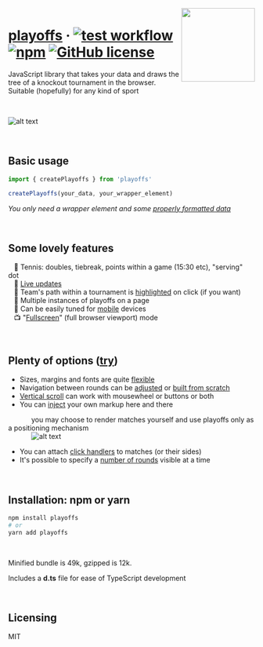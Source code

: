 <img src="https://github.com/sbachinin/playoffs/blob/main/images/logo1.png?raw=true" align="right" height="150px">

# [playoffs](https://sbachinin.github.io/playoffs-site) &middot; [![test workflow](https://github.com/sbachinin/playoffs/actions/workflows/main.yml/badge.svg)](https://github.com/sbachinin/playoffs/actions/) [![npm](https://img.shields.io/npm/v/playoffs.svg?style=flat-square)](https://www.npmjs.com/package/playoffs) [![GitHub license](https://img.shields.io/badge/license-MIT-blue.svg?style=flat-square)](https://github.com/sbachinin/playoffs/blob/main/LICENSE.md)

JavaScript library that takes your data and draws the tree of a knockout tournament in the browser.  
Suitable (hopefully) for any kind of sport

<br>


![alt text](https://github.com/sbachinin/playoffs/blob/main/images/example.jpg?raw=true)

<br>

## Basic usage

```javascript
import { createPlayoffs } from 'playoffs'

createPlayoffs(your_data, your_wrapper_element)
```

_You only need a wrapper element and some <a href="https://sbachinin.github.io/playoffs-site/data-shape">properly formatted data</a>_

<br>

## Some lovely features

&nbsp;&nbsp; 🎾 Tennis: doubles, tiebreak, points within a game (15:30 etc), "serving" dot  
&nbsp;&nbsp; 🍏 <a href="https://sbachinin.github.io/playoffs-site/live-updates">Live updates</a>  
&nbsp;&nbsp; 🔦 Team's path within a tournament is <a href="https://sbachinin.github.io/playoffs-site/highlight-history">highlighted</a> on click (if you want)  
&nbsp;&nbsp; 👯 Multiple instances of playoffs on a page  
&nbsp;&nbsp; 📱 Can be easily tuned for <a href="https://sbachinin.github.io/playoffs-site/mobile">mobile</a> devices  
&nbsp;&nbsp; 📺 "<a href="https://sbachinin.github.io/playoffs-site/fullscreen">Fullscreen</a>" (full browser viewport) mode

<br>

## Plenty of options (<a href="https://sbachinin.github.io/playoffs-site/options">try</a>)

* Sizes, margins and fonts are quite <a href="https://sbachinin.github.io/playoffs-site/fonts-colors-sizes">flexible</a>
* Navigation between rounds can be <a href="https://sbachinin.github.io/playoffs-site/adjust-nav-buttons">adjusted</a> or <a href="https://sbachinin.github.io/playoffs-site/external-navigation">built from scratch</a>  
* <a href="https://sbachinin.github.io/playoffs-site/scroll-modes">Vertical scroll</a> can work with mousewheel or buttons or both  
* You can <a href="https://sbachinin.github.io/playoffs-site/inject-markup">inject</a> your own markup here and there  
  
&nbsp;&nbsp;&nbsp;&nbsp;&nbsp;&nbsp;&nbsp;&nbsp;&nbsp;&nbsp;&nbsp;&nbsp;you may choose to render matches yourself and use playoffs only as a positioning mechanism
<br>
&nbsp;&nbsp;&nbsp;&nbsp;&nbsp;&nbsp;&nbsp;&nbsp;&nbsp;&nbsp;&nbsp;&nbsp;![alt text](https://github.com/sbachinin/playoffs/blob/main/images/your-match-element.jpg?raw=true)

* You can attach <a href="https://sbachinin.github.io/playoffs-site/click-handlers">click handlers</a> to matches (or their sides)  
* It's possible to specify a <a href="https://sbachinin.github.io/playoffs-site/rounds-count">number of rounds</a> visible at a time

<br>

## Installation: npm or yarn

```bash
npm install playoffs
# or
yarn add playoffs
```

<br>


Minified bundle is 49k, gzipped is 12k.


Includes a __d.ts__ file for ease of TypeScript development

<br>

## Licensing

MIT